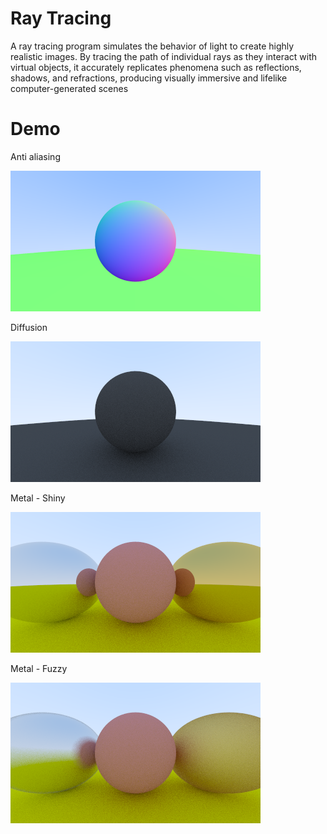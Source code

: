 # Ray Tracing

A ray tracing program simulates the behavior of light to create highly realistic images. By tracing the path of
individual rays as they interact with virtual objects, it accurately replicates phenomena such as reflections, shadows,
and refractions, producing visually immersive and lifelike computer-generated scenes

# Demo
Anti aliasing

![Demo01](demo/anti_aliasing.png)

Diffusion

![Demo02](demo/diffuse_shpere.png)


Metal - Shiny

![Demo03](demo/metal_shiny.png)


Metal - Fuzzy

![Demo04](demo/metal_fuzzy.png)
